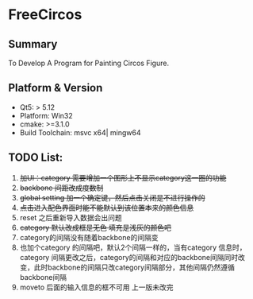 # FreeCircos
## Summary
To Develop A Program for Painting Circos Figure.
## Platform & Version

- Qt5: > 5.12
- Platform: Win32
- cmake: >=3.1.0
- Build Toolchain: msvc x64| mingw64

## TODO List:
1. ~~加UI：category 需要增加一个图形上不显示category这一圈的功能~~
2. ~~backbone 间距改成度数制~~
3. ~~global setting 加一个确定键，然后点击关闭是不进行操作的~~
4. ~~点击进入配色界面时能不能默认到该位置本来的颜色信息~~
5. reset 之后重新导入数据会出问题 
6. ~~category 默认改成框是无色  填充是浅灰的颜色吧~~
7. category的间隔没有随着backbone的间隔变
8. 也加个category 的间隔吧，默认2个间隔一样的，当有category 信息时，category 间隔更改之后，category的间隔和对应的backbone间隔同时改变，此时backbone的间隔只改category间隔部分，其他间隔仍然遵循backbone间隔
9. moveto 后面的输入信息的框不可用  上一版未改完

